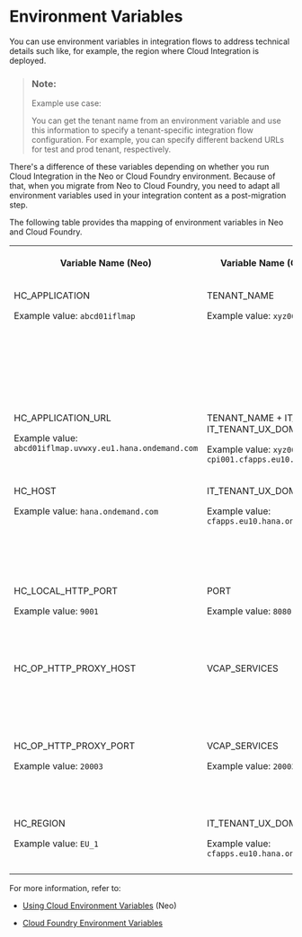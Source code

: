 <!-- loiofb24f52d522b4a3b84c762ff7e085861 -->

# Environment Variables

You can use environment variables in integration flows to address technical details such like, for example, the region where Cloud Integration is deployed.

> ### Note:  
> Example use case:
> 
> You can get the tenant name from an environment variable and use this information to specify a tenant-specific integration flow configuration. For example, you can specify different backend URLs for test and prod tenant, respectively.

There's a difference of these variables depending on whether you run Cloud Integration in the Neo or Cloud Foundry environment. Because of that, when you migrate from Neo to Cloud Foundry, you need to adapt all environment variables used in your integration content as a post-migration step.

The following table provides tha mapping of environment variables in Neo and Cloud Foundry.


<table>
<tr>
<th valign="top">

Variable Name \(Neo\)

</th>
<th valign="top">

Variable Name \(Cloud Foundry\)

</th>
<th valign="top">

Description

</th>
</tr>
<tr>
<td valign="top">

HC\_APPLICATION

Example value: `abcd01iflmap`

</td>
<td valign="top">

TENANT\_NAME

Example value: `xyz001`

</td>
<td valign="top">

Sub domain of worker application \(associated with application identifier for worker node\)

</td>
</tr>
<tr>
<td valign="top">

HC\_APPLICATION\_URL

Example value: `abcd01iflmap.uvwxy.eu1.hana.ondemand.com`

</td>
<td valign="top">

TENANT\_NAME + IT\_SYSTEM\_ID + IT\_TENANT\_UX\_DOMAIN

Example value: `xyz001.it-cpi001.cfapps.eu10.hana.ondemand.com`

</td>
<td valign="top">

URL of the worker application sub domain

</td>
</tr>
<tr>
<td valign="top">

HC\_HOST

Example value: `hana.ondemand.com`

</td>
<td valign="top">

IT\_TENANT\_UX\_DOMAIN

Example value: `cfapps.eu10.hana.ondemand.com`

</td>
<td valign="top">

Base URL of the SAP BTP region host where the application is deployed

</td>
</tr>
<tr>
<td valign="top">

HC\_LOCAL\_HTTP\_PORT

Example value: `9001`

</td>
<td valign="top">

PORT

Example value: `8080`

</td>
<td valign="top">

HTTP port of the application bound to localhost

</td>
</tr>
<tr>
<td valign="top">

HC\_OP\_HTTP\_PROXY\_HOST

</td>
<td valign="top">

VCAP\_SERVICES

</td>
<td valign="top">

Host of the HTTP Proxy for on-premise connectivity

</td>
</tr>
<tr>
<td valign="top">

HC\_OP\_HTTP\_PROXY\_PORT

Example value: `20003`

</td>
<td valign="top">

VCAP\_SERVICES

Example value: `20003`

</td>
<td valign="top">

Port of the HTTP Proxy for on-premise connectivity

</td>
</tr>
<tr>
<td valign="top">

HC\_REGION

Example value: `EU_1`

</td>
<td valign="top">

IT\_TENANT\_UX\_DOMAIN

Example value: `cfapps.eu10.hana.ondemand.com`

</td>
<td valign="top">

Region where the application is deployed

</td>
</tr>
</table>

For more information, refer to:

-   [Using Cloud Environment Variables](https://help.sap.com/viewer/ea72206b834e4ace9cd834feed6c0e09/Cloud/en-US/d553d78bf9bd4ecbac201b873f557db6.html?q=environment%20variable) \(Neo\)

-   [Cloud Foundry Environment Variables](https://docs.cloudfoundry.org/devguide/deploy-apps/environment-variable.html)


